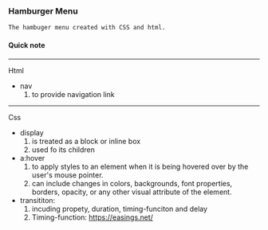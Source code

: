 ### Hamburger Menu  
    The hambuger menu created with CSS and html.  
#### Quick note
---
Html
* nav  
  1. to provide navigation link
---
Css    
* display  
    1. is treated as a block or inline box  
    2. used fo its children  
* a:hover  
    1. to apply styles to an element when it        is being hovered over by the user's mouse pointer.  
    2. can include changes in colors, backgrounds, font properties, borders, opacity, or any other visual attribute of the element. 
* transititon:    
    1. incuding propety, duration, timing-funciton and delay  
    2. Timing-function: <https://easings.net/>  
    
    
    